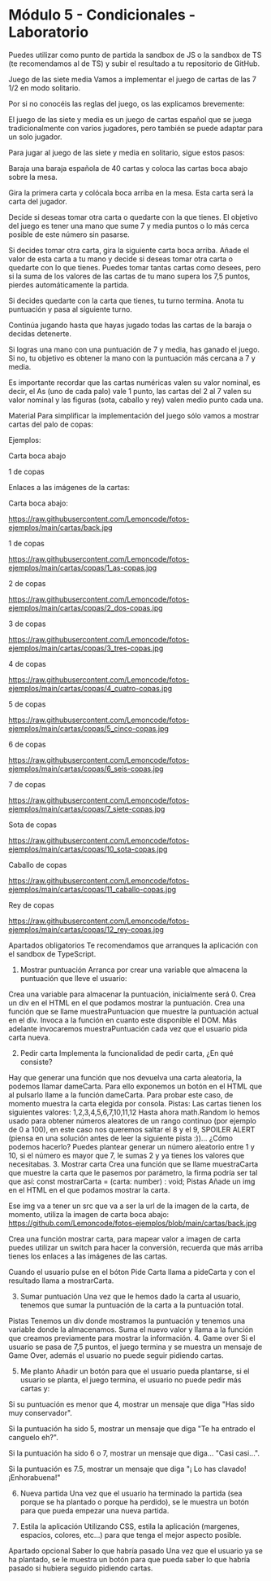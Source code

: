 # Módulo 5 - Condicionales - Laboratorio

Puedes utilizar como punto de partida la sandbox de JS o la sandbox de TS (te recomendamos al de TS) y subir el resultado a tu repositorio de GitHub.

Juego de las siete media
Vamos a implementar el juego de cartas de las 7 1/2 en modo solitario.

Por si no conocéis las reglas del juego, os las explicamos brevemente:

El juego de las siete y media es un juego de cartas español que se juega tradicionalmente con varios jugadores, pero también se puede adaptar para un solo jugador.

Para jugar al juego de las siete y media en solitario, sigue estos pasos:

Baraja una baraja española de 40 cartas y coloca las cartas boca abajo sobre la mesa.

Gira la primera carta y colócala boca arriba en la mesa. Esta carta será la carta del jugador.

Decide si deseas tomar otra carta o quedarte con la que tienes. El objetivo del juego es tener una mano que sume 7 y media puntos o lo más cerca posible de este número sin pasarse.

Si decides tomar otra carta, gira la siguiente carta boca arriba. Añade el valor de esta carta a tu mano y decide si deseas tomar otra carta o quedarte con lo que tienes. Puedes tomar tantas cartas como desees, pero si la suma de los valores de las cartas de tu mano supera los 7,5 puntos, pierdes automáticamente la partida.

Si decides quedarte con la carta que tienes, tu turno termina. Anota tu puntuación y pasa al siguiente turno.

Continúa jugando hasta que hayas jugado todas las cartas de la baraja o decidas detenerte.

Si logras una mano con una puntuación de 7 y media, has ganado el juego. Si no, tu objetivo es obtener la mano con la puntuación más cercana a 7 y media.

Es importante recordar que las cartas numéricas valen su valor nominal, es decir, el As (uno de cada palo) vale 1 punto, las cartas del 2 al 7 valen su valor nominal y las figuras (sota, caballo y rey) valen medio punto cada una.

Material
Para simplificar la implementación del juego sólo vamos a mostrar cartas del palo de copas:

Ejemplos:

Carta boca abajo

1 de copas

Enlaces a las imágenes de la cartas:

Carta boca abajo:

https://raw.githubusercontent.com/Lemoncode/fotos-ejemplos/main/cartas/back.jpg

1 de copas

https://raw.githubusercontent.com/Lemoncode/fotos-ejemplos/main/cartas/copas/1_as-copas.jpg

2 de copas

https://raw.githubusercontent.com/Lemoncode/fotos-ejemplos/main/cartas/copas/2_dos-copas.jpg

3 de copas

https://raw.githubusercontent.com/Lemoncode/fotos-ejemplos/main/cartas/copas/3_tres-copas.jpg

4 de copas

https://raw.githubusercontent.com/Lemoncode/fotos-ejemplos/main/cartas/copas/4_cuatro-copas.jpg

5 de copas

https://raw.githubusercontent.com/Lemoncode/fotos-ejemplos/main/cartas/copas/5_cinco-copas.jpg

6 de copas

https://raw.githubusercontent.com/Lemoncode/fotos-ejemplos/main/cartas/copas/6_seis-copas.jpg

7 de copas

https://raw.githubusercontent.com/Lemoncode/fotos-ejemplos/main/cartas/copas/7_siete-copas.jpg

Sota de copas

https://raw.githubusercontent.com/Lemoncode/fotos-ejemplos/main/cartas/copas/10_sota-copas.jpg

Caballo de copas

https://raw.githubusercontent.com/Lemoncode/fotos-ejemplos/main/cartas/copas/11_caballo-copas.jpg

Rey de copas

https://raw.githubusercontent.com/Lemoncode/fotos-ejemplos/main/cartas/copas/12_rey-copas.jpg

Apartados obligatorios
Te recomendamos que arranques la aplicación con el sandbox de TypeScript.

1. Mostrar puntuación
Arranca por crear una variable que almacena la puntuación que lleve el usuario:

Crea una variable para almacenar la puntuación, inicialmente será 0.
Crea un div en el HTML en el que podamos mostrar la puntuación.
Crea una función que se llame muestraPuntuacion que muestre la puntuación actual en el div.
Invoca a la función en cuanto este disponible el DOM.
Más adelante invocaremos muestraPuntuación cada vez que el usuario pida carta nueva.

2. Pedir carta
Implementa la funcionalidad de pedir carta, ¿En qué consiste?

Hay que generar una función que nos devuelva una carta aleatoria, la podemos llamar dameCarta.
Para ello exponemos un botón en el HTML que al pulsarlo llame a la función dameCarta.
Para probar este caso, de momento muestra la carta elegida por consola.
Pistas:
Las cartas tienen los siguientes valores: 1,2,3,4,5,6,7,10,11,12
Hasta ahora math.Random lo hemos usado para obtener números aleatores de un rango continuo (por ejemplo de 0 a 100), en este caso nos queremos saltar el 8 y el 9, SPOILER ALERT (piensa en una solución antes de leer la siguiente pista :))... ¿Cómo podemos hacerlo?
Puedes plantear generar un número aleatorio entre 1 y 10, si el número es mayor que 7, le sumas 2 y ya tienes los valores que necesitabas.
3. Mostrar carta
Crea una función que se llame muestraCarta que muestre la carta que le pasemos por parámetro, la firma podría ser tal que así:
const mostrarCarta = (carta: number) : void;
Pistas
Añade un img en el HTML en el que podamos mostrar la carta.

Ese img va a tener un src que va a ser la url de la imagen de la carta, de momento, utiliza la imagen de carta boca abajo: https://github.com/Lemoncode/fotos-ejemplos/blob/main/cartas/back.jpg

Crea una función mostrar carta, para mapear valor a imagen de carta puedes utilizar un switch para hacer la conversión, recuerda que más arriba tienes los enlaces a las imágenes de las cartas.

Cuando el usuario pulse en el bóton Pide Carta llama a pideCarta y con el resultado llama a mostrarCarta.

3. Sumar puntuación
Una vez que le hemos dado la carta al usuario, tenemos que sumar la puntuación de la carta a la puntuación total.

Pistas
Tenemos un div donde mostramos la puntuación y tenemos una variable donde la almacenamos.
Suma el nuevo valor y llama a la función que creamos previamente para mostrar la información.
4. Game over
Si el usuario se pasa de 7,5 puntos, el juego termina y se muestra un mensaje de Game Over, además el usuario no puede seguir pidiendo cartas.

5. Me planto
Añadir un botón para que el usuario pueda plantarse, si el usuario se planta, el juego termina, el usuario no puede pedir más cartas y:

Si su puntuación es menor que 4, mostrar un mensaje que diga "Has sido muy conservador".

Si la puntuación ha sido 5, mostrar un mensaje que diga "Te ha entrado el canguelo eh?".

Si la puntuación ha sido 6 o 7, mostrar un mensaje que diga... "Casi casi...".

Si la puntuación es 7.5, mostrar un mensaje que diga "¡ Lo has clavado! ¡Enhorabuena!"

6. Nueva partida
Una vez que el usuario ha terminado la partida (sea porque se ha plantado o porque ha perdido), se le muestra un botón para que pueda empezar una nueva partida.

7. Estila la aplicación
Utilizando CSS, estila la aplicación (margenes, espacios, colores, etc...) para que tenga el mejor aspecto posible.

Apartado opcional
Saber lo que habría pasado
Una vez que el usuario ya se ha plantado, se le muestra un botón para que pueda saber lo que habría pasado si hubiera seguido pidiendo cartas.
